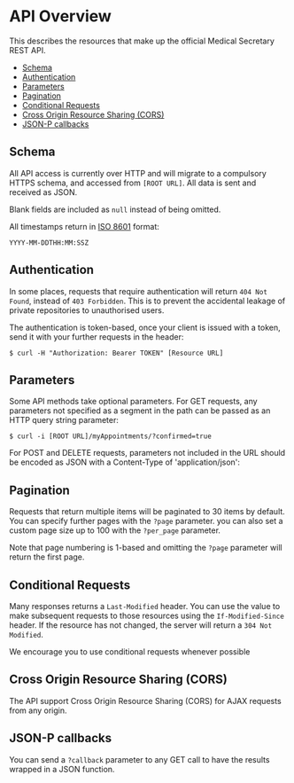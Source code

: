 # API Overview

This describes the resources that make up the official Medical Secretary REST API.

<!-- @import "[TOC]" {cmd="toc" depthFrom=2 depthTo=6 orderedList=false} -->
<!-- code_chunk_output -->

* [Schema](#schema)
* [Authentication](#authentication)
* [Parameters](#parameters)
* [Pagination](#pagination)
* [Conditional Requests](#conditional-requests)
* [Cross Origin Resource Sharing (CORS)](#cross-origin-resource-sharing-(cors))
* [JSON-P callbacks](#json-p-callbacks)

<!-- /code_chunk_output -->

## Schema

All API access is currently over HTTP and will migrate to a compulsory HTTPS schema, and accessed from `[ROOT URL]`. All data is sent and received as JSON.

Blank fields are included as `null` instead of being omitted.

All timestamps return in [ISO 8601](https://en.wikipedia.org/wiki/ISO_8601) format:

    YYYY-MM-DDTHH:MM:SSZ

## Authentication

In some places, requests that require authentication will return `404 Not Found`, instead of `403 Forbidden`. This is to prevent the accidental leakage of private repositories to unauthorised users.

The authentication is token-based, once your client is issued with a token, send it with your further requests in the header:

    $ curl -H "Authorization: Bearer TOKEN" [Resource URL]

## Parameters

Some API methods take optional parameters. For GET requests, any parameters not specified as a segment in the path can be passed as an HTTP query string parameter:

    $ curl -i [ROOT URL]/myAppointments/?confirmed=true

For POST and DELETE requests, parameters not included in the URL should be encoded as JSON with a Content-Type of 'application/json':

## Pagination

Requests that return multiple items will be paginated to 30 items by default. You can specify further pages with the `?page` parameter. you can also set a custom page size up to 100 with the `?per_page` parameter.

Note that page numbering is 1-based and omitting the `?page` parameter will return the first page.

## Conditional Requests

Many responses returns a `Last-Modified` header. You can use the value to make subsequent requests to those resources using the `If-Modified-Since` header. If the resource has not changed, the server will return a `304 Not Modified`.

We encourage you to use conditional requests whenever possible

## Cross Origin Resource Sharing (CORS)

The API support Cross Origin Resource Sharing (CORS) for AJAX requests from any origin.

## JSON-P callbacks

You can send a `?callback` parameter to any GET call to have the results wrapped in a JSON function.
